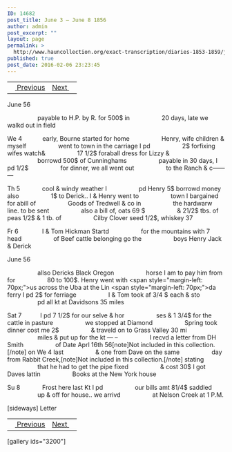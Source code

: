 ```yaml
---
ID: 14682
post_title: June 3 – June 8 1856
author: admin
post_excerpt: ""
layout: page
permalink: >
  http://www.hauncollection.org/exact-transcription/diaries-1853-1859/june-3-june-8-1856/
published: true
post_date: 2016-02-06 23:23:45
---
```

<table style="width: 100%;" align="center">
<tbody>
<tr>
<td><a href="http://www.hauncollection.org/version-2/diaries-1853-1859/may-27-june-3-1856/"><img src="https://lh3.googleusercontent.com/-EFJpxxNiPNw/VqgtWBCZrMI/AAAAAAAAAFU/WfY4lPFWWkg/s800-Ic42/Soeb-Plain-Arrows-8-10px.png" alt="" width="10" height="10" /> Previous</a></td>
<td style="text-align: right;"><a href="http://www.hauncollection.org/version-2/diaries-1853-1859/june-8-june-11-1856/">Next <img src="https://lh3.googleusercontent.com/-67k0cYlpXHw/VqgtWKz1MXI/AAAAAAAAAFU/k9PW_Piyurk/s800-Ic42/Soeb-Plain-Arrows-5-10px.png" alt="" width="10" height="10" /></a></td>
</tr>
</tbody>
</table>
June 56

<span style="margin-left: 70px;">payable to H.P. by R. for 500$ in
<span style="margin-left: 70px;">20 days, late we walkd out in field</span></span>

We 4            early, Bourne started for home
<span style="margin-left: 70px;">Henry, wife children &amp; myself
<span style="margin-left: 70px;">went to town in the carriage I pd
<span style="margin-left: 70px;">2$ forfixing wifes watch&amp;
<span style="margin-left: 70px;">17 1/2$ foraball dress for Lizzy &amp;
<span style="margin-left: 70px;">borrowd 500$ of Cunninghams
<span style="margin-left: 70px;">payable in 30 days, I pd 1/2$
<span style="margin-left: 70px;">for dinner, we all went out
<span style="margin-left: 70px;">to the Ranch &amp; c—— —</span></span></span></span></span></span></span></span>

Th 5             cool &amp; windy weather I
<span style="margin-left: 70px;">pd Henry 5$ borrowd money also
<span style="margin-left: 70px;">1$ to Derick.. I &amp; Henry went to
<span style="margin-left: 70px;">town I bargained for abill of
<span style="margin-left: 70px;">Goods of Tredwell &amp; co in
<span style="margin-left: 70px;">the hardwarw line. to be sent
<span style="margin-left: 70px;">also a bill of, oats 69 $
<span style="margin-left: 70px;">&amp; 21/2$ tbs. of peas 1/2$ &amp; 1 tb. of
<span style="margin-left: 70px;">Cilby Clover seed 1/2$, whiskey 37</span></span></span></span></span></span></span></span>

Fr 6              I &amp; Tom Hickman Startd
<span style="margin-left: 70px;">for the mountains with 7 head
<span style="margin-left: 70px;">of Beef cattle belonging go the
<span style="margin-left: 70px;">boys Henry Jack &amp; Derick</span></span></span>

June 56

<span style="margin-left: 70px;">allso Dericks Black Oregon
<span style="margin-left: 70px;">horse I am to pay him from for
<span style="margin-left: 70px;">80 to 100$. Henry went with
<span style="margin-left: 70px;">us across the Uba at the Lin
<span style="margin-left: 70px;">da ferry I pd 2$ for ferriage
<span style="margin-left: 70px;">I &amp; Tom took af 3/4 $ each &amp; sto
<span style="margin-left: 70px;">pd all kt at Davidsons 35 miles</span></span></span></span></span></span></span>

Sat 7           I pd 7 1/2$ for our selve &amp; hor
<span style="margin-left: 70px;">ses &amp; 1 3/4$ for the cattle in pasture
<span style="margin-left: 70px;">we stopped at Diamond
<span style="margin-left: 70px;">Spring took dinner cost me 2$
<span style="margin-left: 70px;">&amp; traveld on to Grass Valley 30 mi
<span style="margin-left: 70px;">miles &amp; put up for the kt — –
<span style="margin-left: 70px;">I recvd a letter from DH Smith
<span style="margin-left: 70px;">of Date Aprl 16th 56[note]Not included in this collection.[/note] on We 4 last
<span style="margin-left: 70px;">&amp; one from Dave on the same
<span style="margin-left: 70px;">day from Rabbit Creek,[note]Not included in this collection.[/note] stating
<span style="margin-left: 70px;">that he had to get the pipe fixed
<span style="margin-left: 70px;">&amp; cost 30$ I got Daves lattin
<span style="margin-left: 70px;">Books at the New York house</span></span></span></span></span></span></span></span></span></span></span></span>

Su 8             Frost here last Kt I pd
<span style="margin-left: 70px;">our bills amt 81/4$ saddled
<span style="margin-left: 70px;">up &amp; off for house.. we arrivd
<span style="margin-left: 70px;">at Nelson Creek at 1 P.M.</span></span></span>

[sideways]
Letter
<table style="width: 100%;" align="center">
<tbody>
<tr>
<td><a href="http://www.hauncollection.org/version-2/diaries-1853-1859/may-27-june-3-1856/"><img src="https://lh3.googleusercontent.com/-EFJpxxNiPNw/VqgtWBCZrMI/AAAAAAAAAFU/WfY4lPFWWkg/s800-Ic42/Soeb-Plain-Arrows-8-10px.png" alt="" width="10" height="10" /> Previous</a></td>
<td style="text-align: right;"><a href="http://www.hauncollection.org/version-2/diaries-1853-1859/june-8-june-11-1856/">Next <img src="https://lh3.googleusercontent.com/-67k0cYlpXHw/VqgtWKz1MXI/AAAAAAAAAFU/k9PW_Piyurk/s800-Ic42/Soeb-Plain-Arrows-5-10px.png" alt="" width="10" height="10" /></a></td>
</tr>
</tbody>
</table>
[gallery ids="3200"]